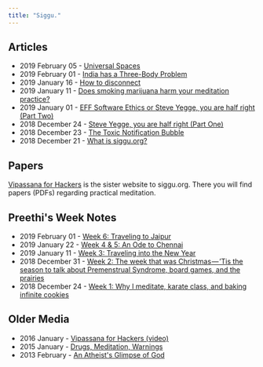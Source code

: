 ```yaml
---
title: "Siggu."
---
```


## Articles

- 2019 February 05 - [Universal Spaces](https://medium.com/siggu/universal-spaces-d0e0110a0ccc)
- 2019 February 01 - [India has a Three-Body Problem](https://medium.com/siggu/india-has-a-three-body-problem-b61090fe4cc6)
- 2019 January 16 - [How to disconnect](https://medium.com/siggu/how-to-disconnect-1040de82072a)
- 2019 January 11 - [Does smoking marijuana harm your meditation practice?](https://medium.com/siggu/does-smoking-marijuana-harm-your-meditation-practice-a683ea752220)
- 2019 January 01 - [EFF Software Ethics or Steve Yegge, you are half right (Part Two)](https://medium.com/siggu/eff-software-fc19e1abca46)
- 2018 December 24 - [Steve Yegge, you are half right (Part One)](https://medium.com/siggu/steve-yegge-you-are-half-right-part-one-5560054e2922)
- 2018 December 23 - [The Toxic Notification Bubble](https://medium.com/siggu/the-toxic-notification-bubble-2dbac032e34a)
- 2018 December 21 - [What is siggu.org?](https://medium.com/siggu/what-is-siggu-org-a8e8823daee5)

## Papers

[Vipassana for Hackers](https://vipassana-for-hackers.org) is the sister website to siggu.org. There you will find papers (PDFs) regarding practical meditation.

## Preethi's Week Notes

- 2019 February 01 - [Week 6: Traveling to Jaipur](https://medium.com/siggu/week-6-traveling-to-jaipur-e5d4ed82333e)
- 2019 January 22 - [Week 4 & 5: An Ode to Chennai](https://medium.com/siggu/week-4-5-an-ode-to-chennai-b3d720a323a9)
- 2019 January 11 - [Week 3: Traveling into the New Year](https://medium.com/siggu/week-3-da6670c2f5a0)
- 2018 December 31 - [Week 2: The week that was Christmas — ’Tis the season to talk about Premenstrual Syndrome, board games, and the prairies](https://medium.com/siggu/week-2-the-week-that-was-christmas-tis-the-season-to-talk-about-premenstrual-syndrome-board-fcf56b0a44c1)
- 2018 December 24 - [Week 1: Why I meditate, karate class, and baking infinite cookies](https://medium.com/siggu/week-1-the-week-before-christmas-or-why-i-meditate-karate-class-and-baking-infinite-cookies-48da5ca38b54)

## Older Media

- 2016 January - [Vipassana for Hackers (video)](https://www.youtube.com/watch?v=1BWYqHbF00c)
- 2015 January - [Drugs, Meditation, Warnings](http://blog.deobald.ca/2015/01/drugs-meditation-warnings.html)
- 2013 February - [An Atheist's Glimpse of God](http://blog.deobald.ca/2013/02/an-atheists-glimpse-of-god.html)
